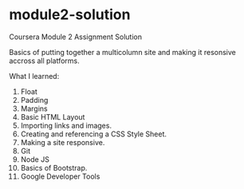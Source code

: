 # module2-solution
Coursera Module 2 Assignment Solution

Basics of putting together a multicolumn site and making it resonsive accross all platforms.

What I learned:
1. Float
2. Padding
3. Margins
4. Basic HTML Layout
5. Importing links and images.
6. Creating and referencing a CSS Style Sheet.
7. Making a site responsive.
8. Git
9. Node JS
10. Basics of Bootstrap.
11. Google Developer Tools
